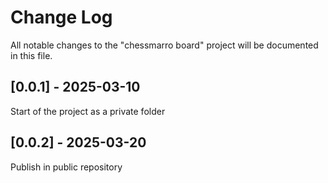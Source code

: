 # Change Log

All notable changes to the "chessmarro board" project will be documented in this file.

## [0.0.1] - 2025-03-10

Start of the project as a private folder

## [0.0.2] - 2025-03-20

Publish in public repository
